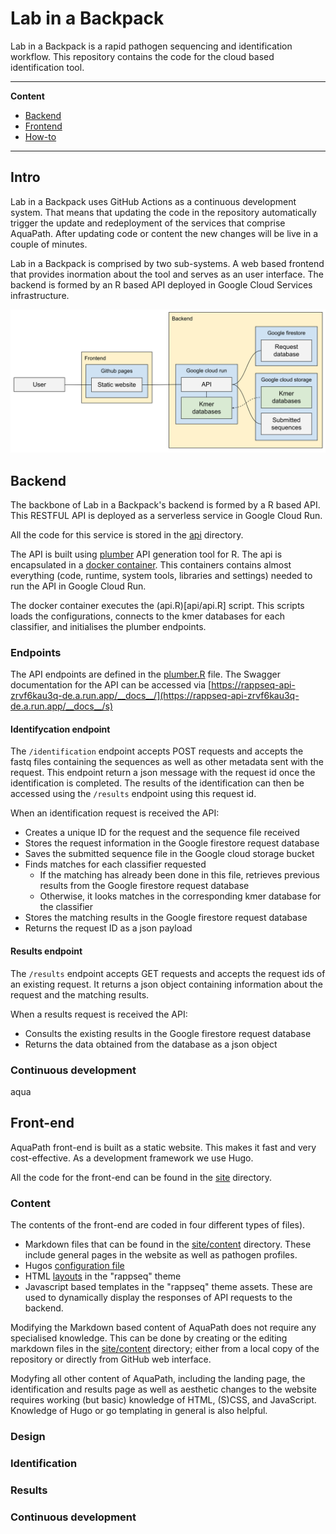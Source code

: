 # Lab in a Backpack

Lab in a Backpack is a rapid pathogen sequencing and identification workflow. 
This repository contains the code for the cloud based identification tool.

---
**Content**

- [Backend](#backend)
- [Frontend](#frontend)
- [How-to](#how-to)
---

## Intro

Lab in a Backpack uses GitHub Actions as a continuous development system. 
That means that updating the code in the repository automatically trigger the update and redeployment of the services that comprise AquaPath. 
After updating code or content the new changes will be live in a couple of minutes. 

Lab in a Backpack is comprised by two sub-systems. 
A web based frontend that provides inormation about the tool and serves as an user interface. 
The backend is formed by an R based API deployed in Google Cloud Services infrastructure. 

![Lab in a Backpack structure diagram](aquapath-structure.png)

## Backend

The backbone of Lab in a Backpack's backend is formed by a R based API. 
This RESTFUL API is deployed as a serverless service in Google Cloud Run. 

All the code for this service is stored in the [api](api) directory.

The API is built using [plumber](https://www.rplumber.io/) API generation tool for R. 
The api is encapsulated in a [docker container](https://www.docker.com/resources/what-container). 
This containers contains almost everything (code, runtime, system tools, libraries and settings) needed to run the API in Google Cloud Run. 

The docker container executes the (api.R)[api/api.R] script. 
This scripts loads the configurations, connects to the kmer databases for each classifier, and initialises the plumber endpoints. 

### Endpoints

The API endpoints are defined in the [plumber.R](api/plumber.R) file.
The Swagger documentation for the API can be accessed via [https://rappseq-api-zrvf6kau3q-de.a.run.app/__docs__/](https://rappseq-api-zrvf6kau3q-de.a.run.app/__docs__/s) 

#### Identifycation endpoint

The `/identification` endpoint accepts POST requests and accepts the fastq files containing the sequences as well as other metadata sent with the request. 
This endpoint return a json message with the request id once the identification is completed. 
The results of the identification can then be accessed using the `/results` endpoint using this request id. 

When an identification request is received the API: 

- Creates a unique ID for the request and the sequence file received
- Stores the request information in the Google firestore request database
- Saves the submitted sequence file in the Google cloud storage bucket 
- Finds matches for each classifier requested
  - If the matching has already been done in this file, retrieves previous results from the Google firestore request database
  - Otherwise, it looks matches in the corresponding kmer database for the classifier
- Stores the matching results in the Google firestore request database
- Returns the request ID as a json payload

#### Results endpoint

The `/results` endpoint accepts GET requests and accepts the request ids of an existing request. 
It returns a json object containing information about the request and the matching results. 

When a results request is received the API:

- Consults the existing results in the Google firestore request database
- Returns the data obtained from the database as a json object 

### Continuous development

aqua


## Front-end

AquaPath front-end is built as a static website. 
This makes it fast and very cost-effective. 
As a development framework we use Hugo. 

All the code for the front-end can be found in the [site](site) directory.

### Content

The contents of the front-end are coded in four different types of files). 

* Markdown files that can be found in the [site/content](site/content) directory. These include general pages in the website as well as pathogen profiles. 
* Hugos [configuration file](site/config.yaml)
* HTML [layouts](site/themes/rappseq/layouts) in the "rappseq" theme
* Javascript based templates in the "rappseq" theme assets. These are used to dynamically display the responses of API requests to the backend. 

Modifying the Markdown based content of AquaPath does not require any specialised knowledge. 
This can be done by creating or the editing markdown files in the [site/content](site/content) directory; either from a local copy of the repository or directly from GitHub web interface. 

Modyfing all other content of AquaPath, including the landing page, the identification and results page as well as aesthetic changes to the website requires working (but basic) knowledge of HTML, (S)CSS, and JavaScript. 
Knowledge of Hugo or go templating in general is also helpful. 

### Design

### Identification

### Results

### Continuous development

